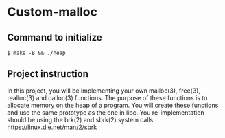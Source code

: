 # Custom-malloc
## Command to initialize 

```console
$ make -B && ./heap
```
## Project instruction
In this project, you will be implementing your own malloc(3), free(3), realloc(3) and calloc(3)  functions. The purpose of these functions is to allocate memory on the heap of a program. You will create these functions and use the same prototype as the one in libc. You re-implementation should be using the brk(2) and sbrk(2) system calls. https://linux.die.net/man/2/sbrk 
